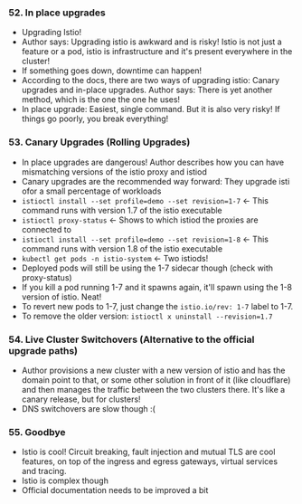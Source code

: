 
### 52. In place upgrades
- Upgrading Istio!
- Author says: Upgrading istio is awkward and is risky! Istio is not just a feature or a pod, istio is infrastructure and it's present everywhere in the cluster!
- If something goes down, downtime can happen!
- According to the docs, there are two ways of upgrading istio: Canary upgrades and in-place upgrades. Author says: There is yet another method, which is the one the one he uses!
- In place upgrade: Easiest, single command. But it is also very risky! If things go poorly, you break everything!

### 53. Canary Upgrades (Rolling Upgrades)
- In place upgrades are dangerous! Author describes how you can have mismatching versions of the istio proxy and istiod
- Canary upgrades are the recommended way forward: They upgrade isti ofor a small percentage of workloads 
- `istioctl install --set profile=demo --set revision=1-7` <- This command runs with version 1.7 of the istio executable
- `istioctl proxy-status` <- Shows to which istiod the proxies are connected to
- `istioctl install --set profile=demo --set revision=1-8` <- This command runs with version 1.8 of the istio executable
- `kubectl get pods -n istio-system` <- Two istiods!
- Deployed pods will still be using the 1-7 sidecar though (check with proxy-status)
- If you kill a pod running 1-7 and it spawns again, it'll spawn using the 1-8 version of istio. Neat!
- To revert new pods to 1-7, just change the `istio.io/rev: 1-7` label to 1-7.
- To remove the older version: `istioctl x uninstall --revision=1.7`

### 54. Live Cluster Switchovers (Alternative to the official upgrade paths)
- Author provisions a new cluster with a new version of istio and has the domain point to that, or some other solution in front of it (like cloudflare) and then manages the traffic between the two clusters there. It's like a canary release, but for clusters!
- DNS switchovers are slow though :(

### 55. Goodbye
- Istio is cool! Circuit breaking, fault injection and mutual TLS are cool features, on top of the ingress and egress gateways, virtual services and tracing.
- Istio is complex though
- Official documentation needs to be improved a bit